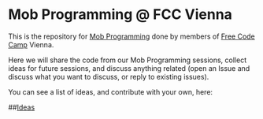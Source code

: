 # Mob Programming @ FCC Vienna
This is the repository for [Mob Programming](https://en.wikipedia.org/wiki/Mob_programming) done by members of [Free Code Camp](https://www.freecodecamp.com/) Vienna.

Here we will share the code from our Mob Programming sessions, collect ideas for future sessions, and discuss anything related (open an Issue and discuss what you want to discuss, or reply to existing issues).

You can see a list of ideas, and contribute with your own, here:

##[Ideas](https://github.com/FCCVienna/mobprogramming/blob/master/ideas.md)

